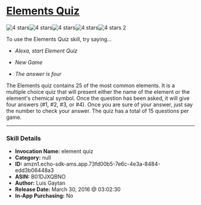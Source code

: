 # [Elements Quiz](http://alexa.amazon.com/#skills/amzn1.echo-sdk-ams.app.73fd00b5-7e6c-4e3a-8484-edd3b06448a3)
![4 stars](../../images/ic_star_black_18dp_1x.png)![4 stars](../../images/ic_star_black_18dp_1x.png)![4 stars](../../images/ic_star_black_18dp_1x.png)![4 stars](../../images/ic_star_black_18dp_1x.png)![4 stars](../../images/ic_star_border_black_18dp_1x.png) 2

To use the Elements Quiz skill, try saying...

* *Alexa, start Element Quiz*

* *New Game*

* *The answer is four*

The Elements quiz contains 25 of the most common elements. It is a multiple choice quiz that will present either the name of the element or the element's chemical symbol. Once the question has been asked, it will give four answers (#1, #2, #3, or #4). Once you are sure of your answer, just say the number to check your answer. The quiz has a total of 15 questions per game.

***

### Skill Details

* **Invocation Name:** element quiz
* **Category:** null
* **ID:** amzn1.echo-sdk-ams.app.73fd00b5-7e6c-4e3a-8484-edd3b06448a3
* **ASIN:** B01DJXQBNO
* **Author:** Luis Gaytan
* **Release Date:** March 30, 2016 @ 03:02:30
* **In-App Purchasing:** No
